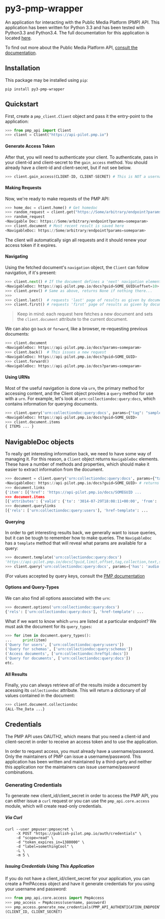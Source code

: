 # py3-pmp-wrapper

An application for interacting with the Public Media Platform (PMP) API. This application has been written for Python 3.3 and has been tested with Python3.3 and Python3.4. The full documentation for this application is located [here](http://api.kpbs.org/media/docs/py3-pmp-wrapper/docs/). 

To find out more about the Public Media Platform API, [consult the documentation](https://github.com/publicmediaplatform/pmpdocs/wiki).

## Installation

This package may be installed using `pip`:

```
pip install py3-pmp-wrapper
```

## Quickstart

First, create a `pmp_client.Client` object and pass it the entry-point to the application:

```python
>>> from pmp_api import Client
>>> client = Client("https://api-pilot.pmp.io")
```

#### Generate Access Token

After that, you will need to authenticate your client. To authenticate, pass in your client-id and client-secret to the `gain_access` method. You should already have a client-id and client-secret, but if not see below. 

```python
>>> client.gain_access(CLIENT-ID, CLIENT-SECRET) # This is NOT a username/password combination
```

#### Making Requests

Now, we're ready to make requests of the PMP API:

```python
>>> home_doc = client.home() # Get homedoc
>>> random_request = client.get("https://Some/arbitrary/endpoint?params=someparam")
>>> random_request
<Navigable Doc: https://Some/arbitrary/endpoint?params=someparam>
>>> client.document # Most recent result is saved here
<NavigableDoc: https://Some/arbitrary/endpoint?params=someparam>
```

The client will automatically sign all requests and it should renew your access token if it expires. 

#### Navigating
   
Using the fetched document's `navigation` object, the `Client` can follow navigation, if it's present:

```python
>>> client.next() # If the document defines a 'next' navigation element, we can follow it
<NavigableDoc: https://api-pilot.pmp.io/docs?guid=SOME_GUID&offset=10>
>>> client.prev() # Same as above, returns None if nothing there...
>>>
>>> client.last()  # requests 'last' page of results as given by document
>>> client.first() # requests 'first' page of results as given by document
```

> Keep in mind: each request here fetches a new document and sets the `client.document` attribute to the current document. 

We can also go `back` or `forward`, like a browser, re-requesting previous documents:

```python
>>> client.document
<NavigableDoc: https://api-pilot.pmp.io/docs?params=someparam>
>>> client.back()  # This issues a new request
<NavigableDoc: https://api-pilot.pmp.io/docs?guid=SOME_GUID>
>>> client.forward() 
<NavigableDoc: https://api-pilot.pmp.io/docs?params=someparam>
```

#### Using URNs

Most of the useful navigation is done via `urn`, the primary method for accessing content, and the Client object provides a `query` method for use with a `urn`. For example, let's look at `urn:collectiondoc:query:docs`, which contains information for querying documents.

```python
>>> client.query('urn:collectiondoc:query:docs', params={"tag": "samplecontent", "profile": "story"})
<NavigableDoc: https://api-pilot.pmp.io/docs?guid=SOME_GUID>
>>> client.document.items
{ ITEMS ... }
```

## NavigableDoc objects

To really get interesting information back, we need to have some way of managing it. For this reason, a `Client` object returns `NavigableDoc` elements. These have a number of methods and properties, which should make it easier to extract information from the document.

```python
>>> document = client.query('urn:collectiondoc:query:docs', params={"tag": "samplecontent", "profile": "story"})
<NavigableDoc: https://api-pilot.pmp.io/docs?guid=SOME_GUID> # returns NavigableDoc
>>> document.links
{'item': [{'href': 'https://api-pilot.pmp.io/docs/SOMEGUID ...
>>> document.items
[{'attributes': {'valid': {'to': '3014-07-29T18:08:11+00:00', 'from': ...
>>> document.querylinks
[{'rels': ['urn:collectiondoc:query:users'], 'href-template': ...
```

#### Querying 

In order to get interesting results back, we generally want to issue queries, but it can be tough to remember how to make queries. The `NavigableDoc` has a `template` method that will reveal what params are available for a query:

```python
>>> document.template('urn:collectiondoc:query:docs')
'https://api-pilot.pmp.io/docs{?guid,limit,offset,tag,collection,text,searchsort,has,author,distributor,distributorgroup,startdate,enddate,profile,language}'
>>> client.query('urn:collectiondoc:query:docs', params={'has': 'audio', 'language': 'en'})
```

(For values accepted by query keys, consult the [PMP documentation](https://github.com/publicmediaplatform/pmpdocs/wiki)

#### Options and Query-Types

We can also find all options associated with the `urn`:

```python
>>> document.options('urn:collectiondoc:query:docs')
{'rels': ['urn:collectiondoc:query:docs'], 'href-template': ...
```

What if we want to know which `urns` are listed at a particular endpoint? We must ask the document for its `query_types`:

```python
>>> for item in document.query_types():
...     print(item)
('Query for users', ['urn:collectiondoc:query:users'])
('Query for schemas', ['urn:collectiondoc:query:schemas'])
('Access documents', ['urn:collectiondoc:hreftpl:docs'])
('Query for documents', ['urn:collectiondoc:query:docs'])
etc.
```

#### All Results

Finally, you can always retrieve *all* of the results inside a document by acessing its `collectiondoc` attribute. This will return a dictionary of *all* values contained in the document:

```python
>>> client.document.collectiondoc
{ALL-The_Data ...}
```

## Credentials

The PMP API uses OAUTH2, which means that you need a client-id and client-secret in order to receive an access token and to use the application.

In order to request access, you must already have a username/password. Only the maintainers of PMP can issue a username/password. This application has been written and maintained by a third-party and neither this application nor the maintainers can issue username/password combinations.

### Generating Credentials

To generate new client_id/client_secret in order to access the PMP API, you can either issue a `curl` request or you can use the `pmp_api.core.access` module, which will create read-only credentials.

##### Via Curl

```
curl --user pmpuser:pmpsecret \
     -X POST "https://publish-pilot.pmp.io/auth/credentials" \
     -d "scope=read" \
     -d "token_expires_in=1380000" \
     -d "label=somethingCool" \
     -L \
     -m 5 \
```
##### Issuing Credentials Using This Application

If you do not have a client_id/client_secret for your application, you can create a PmPAccess object and have it generate credentials for you using your username and password:

```python
>>> from pmp_api.core.access import PmpAccess
>>> pmp_access = PmpAccess(username, password)
>>> pmp_access.generate_new_credentials(PMP_API_AUTHENTICATION_ENDPOINT, LABEL)
(CLIENT_ID, CLIENT_SECRET)
```

